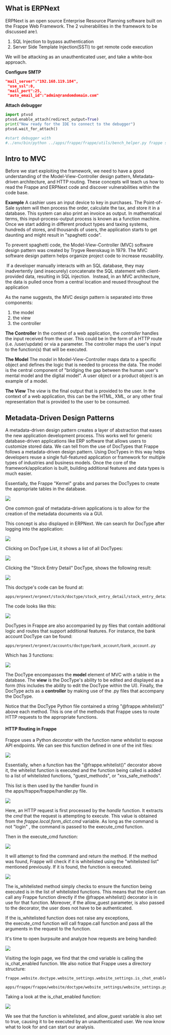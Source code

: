 ## What is ERPNext
ERPNext is an open source Enterprise Resource Planning software built on the Frappe Web Framework.
The 2 vulnerabilities in the framework to be discussed are:\
1. SQL Injection to bypass authentication
2. Server Side Template Injection(SSTI) to get remote code execution

We will be attacking as an unauthenticated user, and take a white-box approach.

**Configure SMTP**

```JSON
"mail_server":"192.168.119.184",
 "use_ssl":0,
 "mail_port":25,
 "auto_email_id":"admin@randomdomain.com"
```

**Attach debugger**

```python
import ptvsd
ptvsd.enable_attach(redirect_output=True)
print("Now ready for the IDE to connect to the debugger")
ptvsd.wait_for_attach()

#start debugger with 
#../env/bin/python ../apps/frappe/frappe/utils/bench_helper.py frappe serve --port 8000 --noreload --nothreading
```


## Intro to MVC
Before we start exploiting the framework, we need to have a good understanding of  the Model-View-Controller design pattern, Metadata-driven architecture, and HTTP routing.
These concepts will teach us how to read the Frappe and ERPNext code and discover vulnerabilities within the code base.

**Example**
A cashier uses an input device to key in purchases.
The Point-of-Sale system will then process the order, calculate the tax, and store it in a database.
This system can also print an invoice as output.
In mathematical terms, this input-process-output process is known as a function machine.
Once we start adding in different product types and taxing systems, hundreds of stores, and thousands of users, the application starts to get daunting and might result in "spaghetti code".

To prevent spaghetti code, the Model-View-Controller (MVC) software design pattern was created by Trygve Reenskaug in 1979.
The MVC software design pattern helps organize project code to increase reusability.

 If a developer manually interacts with an SQL database, they may inadvertently (and insecurely) concatenate the SQL statement with client-provided data, resulting in SQL injection.
 Instead, in an MVC architecture, the data is pulled once from a central location and reused throughout the application

As the name suggests, the MVC design pattern is separated into three components: 
1. the model
2. the view 
3. the controller

**The Controller**
In the context of a web application, the _controller_ handles the input received from the user. This could be in the form of a HTTP route (i.e. /user/update) or via a parameter.
The controller maps the user's input to the function(s) that will be executed.

**The Model**
The _model_ in Model-View-Controller maps data to a specific object and defines the logic that is needed to process the data.
The model is the central component of "bridging the gap between the human user's mental model and the digital model".
A user object or a product object is an example of a model.

**The View**
The _view_ is the final output that is provided to the user.
In the context of a web application, this can be the HTML, XML, or any other final representation that is provided to the user to be consumed.

## Metadata-Driven Design Patterns
A metadata-driven design pattern creates a layer of abstraction that eases the new application development process.
This works well for generic database-driven applications like ERP software that allows users to customize stored data.
We can tell from the use of DocTypes that Frappe follows a metadata-driven design pattern.
Using DocTypes in this way helps developers reuse a single full-featured application or framework for multiple types of industries and business models.
Once the core of the framework/application is built, building additional features and data types is much easier.

Essentially, the Frappe "Kernel" grabs and parses the DocTypes to create the appropriate tables in the database.

![](../../03.%20Screenshots/t5-ss1.png)

One common goal of metadata-driven applications is to allow for the creation of the metadata documents via a GUI.

This concept is also displayed in ERPNext.
We can search for DocType after logging into the application:

![](../../03.%20Screenshots/t5-ss2.png)

Clicking on DocType List, it shows a list of all DocTypes:

![](../../03.%20Screenshots/t5-ss3.png)

Clicking the "Stock Entry Detail" DocType, shows the following result:

![](../../03.%20Screenshots/t5-ss4.png)

This doctype's code can be found at:
```path
apps/erpnext/erpnext/stock/doctype/stock_entry_detail/stock_entry_detail.json
```

The code looks like this:

![](../../03.%20Screenshots/t5-ss5.png)

DocTypes in Frappe are also accompanied by py files that contain additional logic and routes that support additional features.
For instance, the bank account DocType can be found:
```path
apps/erpnext/erpnext/accounts/doctype/bank_account/bank_account.py
```

Which has 3 functions:

![](../../03.%20Screenshots/t5-ss6.png)

The DocType encompasses the **model** element of MVC with a table in the database.
The **view** is the DocType's ability to be edited and displayed as a form (this includes the ability to edit the DocType within the UI).
Finally, the DocType acts as a **controller** by making use of the .py files that accompany the DocType.

Notice that the DocType Python file contained a string "@frappe.whitelist()" above each method.
This is one of the methods that Frappe uses to route HTTP requests to the appropriate functions.


#### HTTP Routing in Frappe
Frappe uses a Python _decorator_ with the function name _whitelist_ to expose API endpoints.
We can see this function defined in one of the init files:

![](../../03.%20Screenshots/t5-ss7.png)

Essentially, when a function has the "@frappe.whitelist()" decorator above it, the whitelist function is executed and the function being called is added to a list of whitelisted functions, "guest_methods", or "xss_safe_methods".

This list is then used by the handler found in the apps/frappe/frappe/handler.py file.

![](../../03.%20Screenshots/t5-ss8.png)

Here, an HTTP request is first processed by the _handle_ function.
It extracts the _cmd_ that the request is attempting to execute.
This value is obtained from the _frappe.local.form_dict.cmd_ variable.
As long as the command is not "login" , the command is passed to the execute_cmd function.

Then in the execute_cmd function:

![](../../03.%20Screenshots/t5-ss9.png)

It will attempt to find the command and return the method.
If the method was found, Frappe will check if it is whitelisted using the "whitelisted list" mentioned previously.
If it is found, the function is executed.

![](../../03.%20Screenshots/t5-ss10.png)

The is_whitelisted method simply checks to ensure the function being executed is in the list of whitelisted functions.
This means that the client can call any Frappe function directly if the @frappe.whitelist() decorator is in use for that function.
Moreover, if the allow_guest parameter, is also passed to the decorator, the user does not have to be authenticated.

If the is_whitelisted function does not raise any exceptions, the execute_cmd function will call frappe.call function and pass all the arguments in the request to the function.

It's time to open burpsuite and analyze how requests are being handled:

![](../../03.%20Screenshots/t5-ss11.png)

Visiting the login page, we find that the cmd variable is calling the is_chat_enabled function.
We also notice that Frappe uses a directory structure:

```path
frappe.website.doctype.website_settings.website_settings.is_chat_enabled

apps/frappe/frappe/website/doctype/website_settings/website_settings.py
```

Taking a look at the is_chat_enabled function:

![](../../03.%20Screenshots/t5-ss12.png)

We see that the function is whitelisted, and allow_guest variable is also set to true, causing it to be executed by an unauthenticated user.
We now know what to look for and can start our analysis.